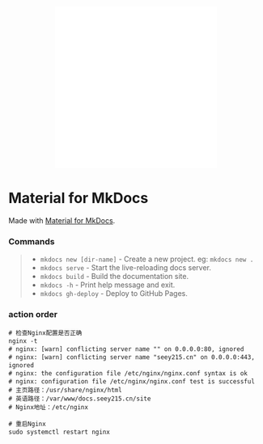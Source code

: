 <p align="center">
  <a href="https://squidfunk.github.io/mkdocs-material/">
    <img src="../assets/logo.svg" width="320" alt="Material for MkDocs">
  </a>
</p>

# Material for MkDocs

Made with [Material for MkDocs](https://www.mkdocs.org).

### Commands

> * `mkdocs new [dir-name]` - Create a new project. eg: `mkdocs new .`
> * `mkdocs serve` - Start the live-reloading docs server.
> * `mkdocs build` - Build the documentation site.
> * `mkdocs -h` - Print help message and exit.
> * `mkdocs gh-deploy` - Deploy to GitHub Pages.

### action order

```shell
# 检查Nginx配置是否正确
nginx -t
# nginx: [warn] conflicting server name "" on 0.0.0.0:80, ignored
# nginx: [warn] conflicting server name "seey215.cn" on 0.0.0.0:443, ignored
# nginx: the configuration file /etc/nginx/nginx.conf syntax is ok
# nginx: configuration file /etc/nginx/nginx.conf test is successful
# 主页路径：/usr/share/nginx/html
# 英语路径：/var/www/docs.seey215.cn/site
# Nginx地址：/etc/nginx

# 重启Nginx
sudo systemctl restart nginx
```